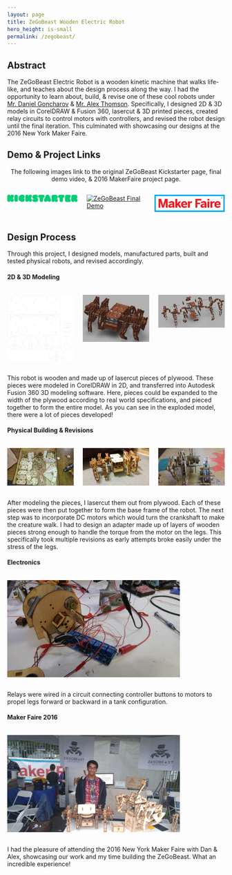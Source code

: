 ```yaml
---
layout: page
title: ZeGoBeast Wooden Electric Robot
hero_height: is-small
permalink: /zegobeast/
---
```


## Abstract
The ZeGoBeast Electric Robot is a wooden kinetic machine that walks life-like, and teaches about the design process along the way. I had the opportunity to learn about, build, & revise one of these cool robots under [Mr. Daniel Goncharov](https://www.linkedin.com/in/dan-goncharov) & [Mr. Alex Thomson](https://www.linkedin.com/in/thomsonalexander). Specifically, I designed 2D & 3D models in CorelDRAW & Fusion 360, lasercut & 3D printed pieces, created relay circuits to control motors with controllers, and revised the robot design until the final iteration. This culminated with showcasing our designs at the 2016 New York Maker Faire. 

## Demo & Project Links
<p align="center">The following images link to the original ZeGoBeast Kickstarter page, final demo video, & 2016 MakerFaire project page.</p>

<div class="columns is-mobile is-multiline is-centered is-vcentered">
    <div class="column is-narrow">
        <p>
            <a href="https://www.kickstarter.com/projects/368117766/zegobeast-a-diy-mechanical-walking-creature/description"><img src="/img/zegobeast_logo.jpg" alt="ZeGoBeast Kickstarter Page" width="200" /></a>
        </p>
    </div>
    <div class="column is-narrow">
        <p>
            <a href="http://www.youtube.com/watch?v=UaR_a-bDNI0"><img src="http://img.youtube.com/vi/UaR_a-bDNI0/0.jpg" alt="ZeGoBeast Final Demo" /></a>
        </p>
    </div>
    <div class="column is-narrow">
        <p>
            <a href="https://makerfaire.com/maker/entry/58209/"><img src="/img/makerfaire.png" alt="ZeGoBeast Maker Faire Page" width="200" /></a>
        </p>
    </div>
</div>

## Design Process
Through this project, I designed models, manufactured parts, built and tested physical robots, and revised accordingly.

#### 2D & 3D Modeling
<div class="columns is-mobile is-multiline is-centered is-vcentered">
    <div class="column is-narrow">
        <p><img src="/img/zegobeast_adapter_corel.jpg" alt="Legs-to-Motor Adapter in CorelDRAW" width="400" /></p>
    </div>
    <div class="column is-narrow">
        <p><img src="/img/zegobeast_full.PNG" alt="Full ZeGoBeast Model in Fusion 360" width="400" /></p>
    </div>
    <div class="column is-narrow">
        <p><img src="/img/zegobeast_explode.PNG" alt="Exploded ZeGoBeast Model in Fusion 360" width="400" /></p>
    </div>
</div>

This robot is wooden and made up of lasercut pieces of plywood. These pieces were modeled in CorelDRAW in 2D, and transferred into Autodesk Fusion 360 3D modeling software. Here, pieces could be expanded to the width of the plywood according to real world specifications, and pieced together to form the entire model. As you can see in the exploded model, there were a lot of pieces developed!

#### Physical Building & Revisions
<div class="columns is-mobile is-multiline is-centered is-vcentered">
    <div class="column is-narrow">
        <p><img src="/img/zegobeast_lasercut.jpg" alt="Lasercut Pieces" width="400" /></p>
    </div>
    <div class="column is-narrow">
        <p><img src="/img/zegobeast_built.jpg" alt="Built Mechanical Model" width="400" /></p>
    </div>
    <div class="column is-narrow">
        <p><img src="/img/zegobeast_motors.jpg" alt="Building Motor Adapter" width="400" /></p>
    </div>
</div>

After modeling the pieces, I lasercut them out from plywood. Each of these pieces were then put together to form the base frame of the robot. The next step was to incorporate DC motors which would turn the crankshaft to make the creature walk. I had to design an adapter made up of layers of wooden pieces strong enough to handle the torque from the motor on the legs. This specifically took multiple revisions as early attempts broke easily under the stress of the legs. 

#### Electronics
<div class="columns is-mobile is-multiline is-centered is-vcentered">
    <div class="column is-narrow">
        <p><img src="/img/zegobeast_electronics.jpg" alt="Wiring Relays for Controller to Motors" width="400" /></p>
    </div>
</div>

Relays were wired in a circuit connecting controller buttons to motors to propel legs forward or backward in a tank configuration.

#### Maker Faire 2016
<div class="columns is-mobile is-multiline is-centered is-vcentered">
    <div class="column is-narrow">
        <p><img src="/img/zegobeast_makerfaire.jpg" alt="At Maker Faire 2016 Booth" width="400" /></p>
    </div>
</div>

I had the pleasure of attending the 2016 New York Maker Faire with Dan & Alex, showcasing our work and my time building the ZeGoBeast. What an incredible experience!
